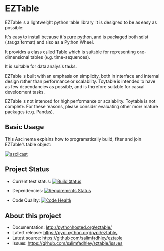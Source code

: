 EZTable
=======

EZTable is a lightweight python table library. It is designed to be as easy as possible:

It's easy to install because it's pure python, and is packaged both sdist (.tar.gz format) and also as a Python Wheel.


It provides a class called Table  which is suitable for representing one-dimensional tables (e.g. time-sequences).

It is suitable for data analysis tasks. 

EZTable is built with an emphasis on simplicity, both in interface and internal design rather than performance or scalability. Toytable is intended to have as few dependancies as possible, and is therefore suitable for casual development tasks.

EZTable is not intended for high performance or scalability. Toytable is not complete. For these reasons, please consider evaluating other more mature packages (e.g. Pandas).

Basic Usage
-----------

This Asciinema explains how to programatically build, filter and join EZTable's table object:

[![asciicast](https://asciinema.org/a/1gll4ddmgvp0grq705y5f7l8s.png)](https://asciinema.org/a/1gll4ddmgvp0grq705y5f7l8s)

Project Status
--------------

* Current test status: [![Build Status](https://travis-ci.org/salimfadhley/eztable.svg?branch=master)](https://travis-ci.org/salimfadhley/eztable)

* Dependencies: [![Requirements Status](https://requires.io/github/salimfadhley/eztable/requirements.svg?branch=master)](https://requires.io/github/salimfadhley/eztable/requirements/?branch=master)

* Code Quality: [![Code Health](https://landscape.io/github/salimfadhley/eztable/master/landscape.svg?style=plastic)](https://landscape.io/github/salimfadhley/eztable/master)

About this project
------------------

* Documentation: http://pythonhosted.org/eztable/
* Latest release: https://pypi.python.org/pypi/eztable/
* Latest source: https://github.com/salimfadhley/eztable
* Issues: https://github.com/salimfadhley/eztable/issues
